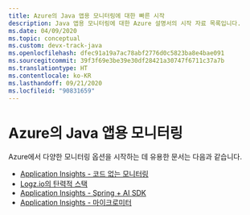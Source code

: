 ```yaml
---
title: Azure의 Java 앱용 모니터링에 대한 빠른 시작
description: Java 앱용 모니터링에 대한 Azure 설명서의 시작 자료 목록입니다.
ms.date: 04/09/2020
ms.topic: conceptual
ms.custom: devx-track-java
ms.openlocfilehash: dfec91a19a7ac78abf2776d0c5823ba8e4bae091
ms.sourcegitcommit: 39f3f69e3be39e30df28421a30747f6711c37a7b
ms.translationtype: HT
ms.contentlocale: ko-KR
ms.lasthandoff: 09/21/2020
ms.locfileid: "90831659"
---
```

# <a name="monitoring-for-java-apps-on-azure"></a>Azure의 Java 앱용 모니터링

Azure에서 다양한 모니터링 옵션을 시작하는 데 유용한 문서는 다음과 같습니다.

- [Application Insights - 코드 없는 모니터링](/azure/azure-monitor/app/java-in-process-agent)
- [Logz.io의 탄력적 스택](../fundamentals/java-get-started-with-logzio.md)
- [Application Insights - Spring + AI SDK](../spring-framework/configure-spring-boot-java-applicationinsights.md)
- [Application Insights - 마이크로미터](/azure/azure-monitor/app/micrometer-java)